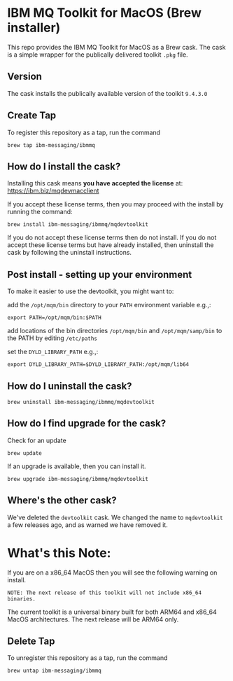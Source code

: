 # IBM MQ Toolkit for MacOS (Brew installer)
This repo provides the IBM MQ Toolkit for MacOS as a Brew cask.
The cask is a simple wrapper for the publically delivered toolkit `.pkg` file.


## Version
The cask installs the publically available version of the toolkit `9.4.3.0`

## Create Tap
To register this repository as a tap, run the command

```
brew tap ibm-messaging/ibmmq
```

## How do I install the cask?
Installing this cask means **you have accepted the license** at:
https://ibm.biz/mqdevmacclient

If you accept these license terms, then you may proceed with the install by running the command:

```
brew install ibm-messaging/ibmmq/mqdevtoolkit
```

If you do not accept these license terms then do not install. If you do not accept these license terms but have already installed, then uninstall the cask by following the uninstall instructions.   

## Post install - setting up your environment

To make it easier to use the devtoolkit, you might want to:

add the `/opt/mqm/bin` directory to your `PATH` environment variable e.g.,:

```
export PATH=/opt/mqm/bin:$PATH
```

add locations of the bin directories `/opt/mqm/bin` and `/opt/mqm/samp/bin` to the PATH by editing `/etc/paths`

set the `DYLD_LIBRARY_PATH` e.g.,:

```
export DYLD_LIBRARY_PATH=$DYLD_LIBRARY_PATH:/opt/mqm/lib64
```

## How do I uninstall the cask?

```
brew uninstall ibm-messaging/ibmmq/mqdevtoolkit
```


## How do I find upgrade for the cask?
Check for an update 

```
brew update
```

If an upgrade is available, then you can install it. 

```
brew upgrade ibm-messaging/ibmmq/mqdevtoolkit
```

## Where's the other cask?
We've deleted the `devtoolkit` cask. We changed the name to `mqdevtoolkit` a few releases ago, and as warned we have removed it. 

# What's this Note:
If you are on a x86_64 MacOS then you will see the following warning on 
install.

```
NOTE: The next release of this toolkit will not include x86_64 binaries.
```

The current toolkit is a universal binary built for both ARM64 and x86_64 MacOS architectures. The next release will be ARM64 only.


## Delete Tap
To unregister this repository as a tap, run the command

```
brew untap ibm-messaging/ibmmq
```

